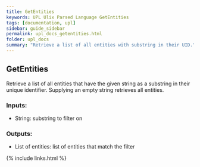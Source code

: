 ```yaml
---
title: GetEntities
keywords: UPL Ulix Parsed Language GetEntities
tags: [documentation, upl]
sidebar: guide_sidebar
permalink: upl_docs_getentities.html
folder: upl_docs
summary: "Retrieve a list of all entities with substring in their UID."
---
```


## GetEntities

Retrieve a list of all entities that have the given string as a substring in their unique identifier.
Supplying an empty string retrieves all entities.

### Inputs:
- String: substring to filter on

### Outputs:
- List of entities: list of entities that match the filter

{% include links.html %}